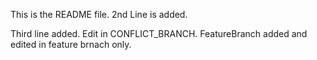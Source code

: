 This is the README file.
2nd Line is added.

Third line added.
Edit in CONFLICT_BRANCH.
FeatureBranch added and edited in feature brnach only.
